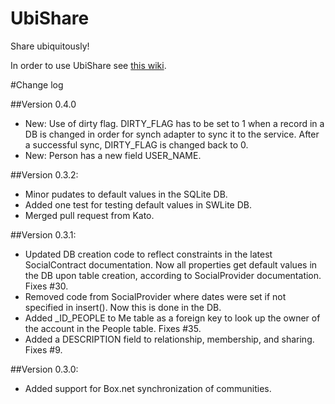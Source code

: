 UbiShare
========

Share ubiquitously!

In order to use UbiShare see [this wiki](https://github.com/UbiCollab/UbiCollabSDK/wiki).

#Change log

##Version 0.4.0
* New: Use of dirty flag. DIRTY_FLAG has to be set to 1 when a record in a DB is changed in order for synch adapter to sync it to the service. After a successful sync, DIRTY_FLAG is changed back to 0.
* New: Person has a new field USER_NAME.


##Version 0.3.2:
* Minor pudates to default values in the SQLite DB.
* Added one test for testing default values in SWLite DB.
* Merged pull request from Kato.

##Version 0.3.1: 
* Updated DB creation code to reflect constraints in the latest SocialContract documentation. Now all properties get default values in the DB upon table creation, according to SocialProvider documentation. Fixes #30. 
* Removed code from SocialProvider where dates were set if not specified in insert(). Now this is done in the DB.
* Added _ID_PEOPLE to Me table as a foreign key to look up the owner of the account in the People table. Fixes #35.
* Added a DESCRIPTION field to relationship, membership, and sharing. Fixes #9.

##Version 0.3.0:
* Added support for Box.net synchronization of communities.
